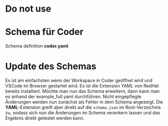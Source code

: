 # Do not use

# Schema für Coder

Schema definition **coder.yaml**

# Update des Schemas

Es ist am einfachsten wenn der Workspace in Coder geöffnet wird und VSCode im Browser gestartet wird. Es ist die Extension YAML von RedHat bereits installiert. Möchte man nun das Schema erweitern, dann kann man es anhand der example_full.yaml durchführen. Nicht eingepflegte Änderungen werden nun zunächst als Fehler in dem Schema angezeigt. Die **YAML**-Extension greift aber direkt auf die `schema.json` im Root-Verzeichnis zu, sodass sich nun die Änderungen im Schema verankern lassen und das Ergebnis direkt getestet werden kann.
